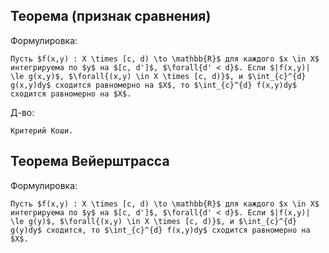 ## Теорема (признак сравнения)
Формулировка:
```spoiler-markdown
Пусть $f(x,y) : X \times [c, d) \to \mathbb{R}$ для каждого $x \in X$ интегрируема по $y$ на $[c, d']$, $\forall{d' < d}$. Если $|f(x,y)| \le g(x,y)$, $\forall{(x,y) \in X \times [c, d)}$, и $\int_{c}^{d} g(x,y)dy$ сходится равномерно на $X$, то $\int_{c}^{d} f(x,y)dy$ сходится равномерно на $X$.
```

Д-во:
```spoiler-markdown
Критерий Коши.
```

## Теорема Вейерштрасса
Формулировка:
```spoiler-markdown
Пусть $f(x,y) : X \times [c, d) \to \mathbb{R}$ для каждого $x \in X$ интегрируема по $y$ на $[c, d']$, $\forall{d' < d}$. Если $|f(x,y)| \le g(y)$, $\forall{(x,y) \in X \times [c, d)}$, и $\int_{c}^{d} g(y)dy$ сходится, то $\int_{c}^{d} f(x,y)dy$ сходится равномерно на $X$.
```
